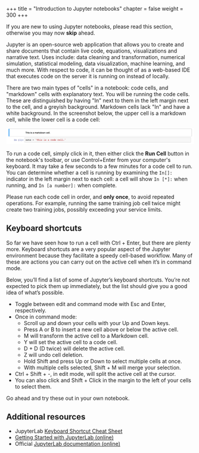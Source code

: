 +++
title = "Introduction to Jupyter notebooks"
chapter = false
weight = 300
+++

If you are new to using Jupyter notebooks, please read this section, otherwise you may now **skip** ahead.

Jupyter is an open-source web application that allows you to create and share documents that contain live code, equations, visualizations and narrative text. Uses include: data cleaning and transformation, numerical simulation, statistical modeling, data visualization, machine learning, and much more. With respect to code, it can be thought of as a web-based IDE that executes code on the server it is running on instead of locally.

There are two main types of "cells" in a notebook:  code cells, and "markdown" cells with explanatory text. You will be running the code cells.  These are distinguished by having "In" next to them in the left margin next to the cell, and a greyish background.  Markdown cells lack "In" and have a white background. In the screenshot below, the upper cell is a markdown cell, while the lower cell is a code cell:

![Cells](images/cells.png)

To run a code cell, simply click in it, then either click the **Run Cell** button in the notebook's toolbar, or use Control+Enter from your computer's keyboard. It may take a few seconds to a few minutes for a code cell to run. You can determine whether a cell is running by examining the `In[]:` indicator in the left margin next to each cell:  a cell will show `In [*]:` when running, and `In [a number]:` when complete.

Please run each code cell in order, and **only once**, to avoid repeated operations.  For example, running the same training job cell twice might create two training jobs, possibly exceeding your service limits.

## Keyboard shortcuts

So far we have seen how to run a cell with Ctrl + Enter, but there are plenty more. Keyboard shortcuts are a very popular aspect of the Jupyter environment because they facilitate a speedy cell-based workflow. Many of these are actions you can carry out on the active cell when it’s in command mode.

Below, you’ll find a list of some of Jupyter’s keyboard shortcuts. You’re not expected to pick them up immediately, but the list should give you a good idea of what’s possible.

- Toggle between edit and command mode with Esc and Enter, respectively.
- Once in command mode:
  - Scroll up and down your cells with your Up and Down keys.
  - Press A or B to insert a new cell above or below the active cell.
  - M will transform the active cell to a Markdown cell.
  - Y will set the active cell to a code cell.
  - D + D (D twice) will delete the active cell.
  - Z will undo cell deletion.
  - Hold Shift and press Up or Down to select multiple cells at once.
  - With multiple cells selected, Shift + M will merge your selection.
- Ctrl + Shift + -, in edit mode, will split the active cell at the cursor.
- You can also click and Shift + Click in the margin to the left of your cells to select them.

Go ahead and try these out in your own notebook.

## Additional resources

- JupyterLab <a target="_blank" rel="noopener noreferrer" href="images/jupyterlab-shortcuts.png">Keyboard Shortcut Cheat Sheet</a>
- <a target="_blank" rel="noopener noreferrer" href="https://dzone.com/articles/getting-started-with-jupyterlab">Getting Started with JupyterLab (online)</a>
- Official <a target="_blank" rel="noopener noreferrer" href="https://jupyterlab.readthedocs.io/en/stable/">JupyterLab documentation (online)</a>

